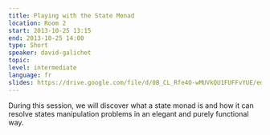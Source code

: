```yaml
---
title: Playing with the State Monad
location: Room 2
start: 2013-10-25 13:15
end: 2013-10-25 14:00
type: Short
speaker: david-galichet
topic: 
level: intermediate
language: fr
slides: https://drive.google.com/file/d/0B_CL_Rfe4O-wMUVkQU1FUFFvYUE/edit?usp=sharing
---
```


During this session, we will discover what a state monad is and how it can resolve states manipulation problems in an elegant and purely functional way.

